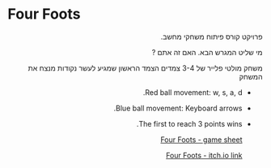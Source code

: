 # Four Foots 
<div lang="he" dir="rtl">
  פרויקט קורס פיתוח משחקי מחשב.
  
מי שליט המגרש הבא. האם זה אתם ?
  
  משחק מולטי פלייר של 3-4 צמדים
  הצמד הראשון שמגיע לעשר נקודות מנצח את המשחק

* Red ball movement: w, s, a, d.

* Blue ball movement: Keyboard arrows.

* The first to reach 3 points wins.
  
  [Four Foots - game sheet](https://github.com/ArielGameDev/Four-Foots/blob/main/Four%20Foots.pdf)

  [Four Foots - itch.io link](https://arielgamedev.itch.io/four-foots)


</div>
  
  

